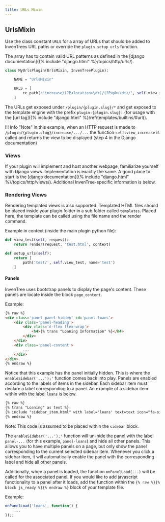 ```yaml
---
title: URLs Mixin
---
```


## UrlsMixin

Use the class constant `URLS` for a array of URLs that should be added to InvenTrees URL paths or override the `plugin.setup_urls` function.

The array has to contain valid URL patterns as defined in the [django documentation]({% include "django.html" %}/topics/http/urls/).

``` python
class MyUrlsPlugin(UrlsMixin, InvenTreePlugin):

    NAME = "UrlsMixin"

    URLS = [
        re_path(r'increase/(?P<location>\d+)/(?P<pk>\d+)/', self.view_increase, name='increase-level'),
    ]
```


The URLs get exposed under `/plugin/{plugin.slug}/*` and get exposed to the template engine with the prefix `plugin:{plugin.slug}:` (for usage with the [url tag]({% include "django.html" %}/ref/templates/builtins/#url)).

!!! info "Note"
    In this example, when an HTTP request is made to `/plugin/{plugin.slug}/increase/.../...` the function `self.view_increase` is called and returns the view to be displayed (step 4 in the Django documentation)

### Views
If your plugin will implement and host another webpage, familiarize yourself with Django views. Implementation is exactly the same.
A good place to start is the [django documentation]({% include "django.html" %}/topics/http/views/). Additional InvenTree-specific information is below.

### Rendering Views
Rendering templated views is also supported. Templated HTML files should be placed inside your plugin folder in a sub folder called `templates`.
Placed here, the template can be called using the file name and the render command.

Example in context (inside the main plugin python file):
``` py
def view_test(self, request):
    return render(request, 'test.html', context)

def setup_urls(self):
    return [
        path('test/', self.view_test, name='test')
    ]
```


#### Panels
InvenTree uses bootstrap panels to display the page's content. These panels are locate inside the block `page_content`.

Example:
```html
{% raw %}
<div class='panel panel-hidden' id='panel-loans'>
    <div class='panel-heading'>
        <div class='d-flex flex-wrap'>
            <h4>{% trans "Loaning Information" %}</h4>
        </div>
    </div>
    <div class='panel-content'>
        ...
    </div>
</div>
{% endraw %}
```
Notice that this example has the panel initially hidden.
This is where the `enableSidebar('...');'` function comes back into play. Panels are enabled according to the labels of items in the sidebar. Each sidebar item must declare a label corresponding to a panel. An example of a sidebar item within with the label `loans` is below.

```html
{% raw %}
{% trans "Loaning" as text %}
{% include "sidebar_item.html" with label='loans' text=text icon="fa-sitemap" %}
{% endraw %}
```
Note: This code is assumed to be placed within the `sidebar` block.

The `enableSidebar('...');'` function will un-hide the panel with the label `panel-...` (for this example, `panel-loans`) and hide all other panels. This allows you to have multiple panels on a page, but only show the panel corresponding to the current selected sidebar item.
Whenever you click a sidebar item, it will automatically enable the panel with the corresponding label and hide all other panels.

Additionally, when a panel is loaded, the function `onPanelLoad(...)` will be called for the associated panel.
If you would like to add javascript functionality to a panel after it loads, add the function within the `{% raw %}{% block js_ready %}{% endraw %}` block of your template file.

Example:
```js
onPanelLoad('loans', function() {
    ...
});;
```
